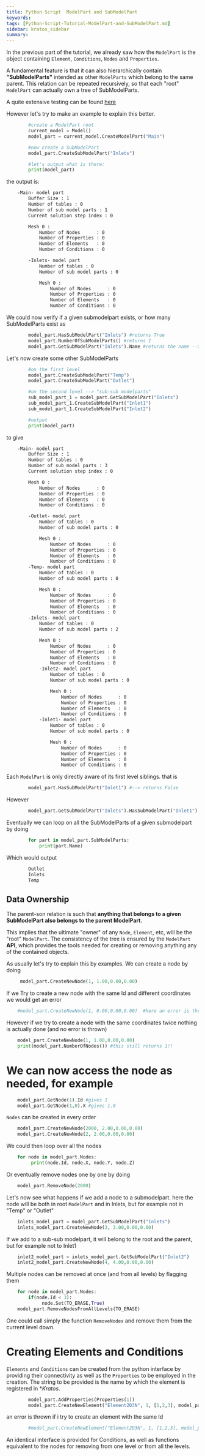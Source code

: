 ```yaml
---
title: Python Script  ModelPart and SubModelPart
keywords: 
tags: [Python-Script-Tutorial-ModelPart-and-SubModelPart.md]
sidebar: kratos_sidebar
summary: 
---
```


In the previous part of the tutorial, we already saw how the `ModelPart` is the object containing `Element`, `Conditions`, `Nodes` and `Properties`.

A fundamental feature is that it can also hierarchically contain **"SubModelParts"** intended as other `ModelParts` which belong to the same parent. This relation can be repeated recursively, so that each "root" `ModelPart` can actually own a tree of SubModelParts.

A quite extensive testing can be found [here](https://github.com/KratosMultiphysics/Kratos/blob/master/kratos/tests/test_model_part.py)

However let's try to make an example to explain this better. 

~~~~py        
        #create a ModelPart root
        current_model = Model()
        model_part = current_model.CreateModelPart("Main")

        #now create a SubModelPart
        model_part.CreateSubModelPart("Inlets")

        #let's output what is there:
        print(model_part)
~~~~

the output is:

~~~~bash      
    -Main- model part
        Buffer Size : 1
        Number of tables : 0
        Number of sub model parts : 1
        Current solution step index : 0

        Mesh 0 : 
            Number of Nodes      : 0
            Number of Properties : 0
            Number of Elements   : 0
            Number of Conditions : 0

        -Inlets- model part
            Number of tables : 0
            Number of sub model parts : 0

            Mesh 0 : 
                Number of Nodes      : 0
                Number of Properties : 0
                Number of Elements   : 0
                Number of Conditions : 0
~~~~

We could now verify if a given submodelpart exists, or how many SubModelParts exist as

~~~~py        
        model_part.HasSubModelPart("Inlets") #returns True
        model_part.NumberOfSubModelParts() #returns 1
        model_part.GetSubModelPart("Inlets").Name #returns the name --> Inlets
~~~~        

Let's now create some other SubModelParts

~~~~py
        #on the first level
        model_part.CreateSubModelPart("Temp")
        model_part.CreateSubModelPart("Outlet")

        #on the second level --> "sub-sub modelparts"
        sub_model_part_1 = model_part.GetSubModelPart("Inlets")
        sub_model_part_1.CreateSubModelPart("Inlet1")
        sub_model_part_1.CreateSubModelPart("Inlet2")

        #output
        print(model_part)
~~~~

to give

~~~~bash
    -Main- model part
        Buffer Size : 1
        Number of tables : 0
        Number of sub model parts : 3
        Current solution step index : 0

        Mesh 0 : 
            Number of Nodes      : 0
            Number of Properties : 0
            Number of Elements   : 0
            Number of Conditions : 0

        -Outlet- model part
            Number of tables : 0
            Number of sub model parts : 0

            Mesh 0 : 
                Number of Nodes      : 0
                Number of Properties : 0
                Number of Elements   : 0
                Number of Conditions : 0
        -Temp- model part
            Number of tables : 0
            Number of sub model parts : 0

            Mesh 0 : 
                Number of Nodes      : 0
                Number of Properties : 0
                Number of Elements   : 0
                Number of Conditions : 0
        -Inlets- model part
            Number of tables : 0
            Number of sub model parts : 2

            Mesh 0 : 
                Number of Nodes      : 0
                Number of Properties : 0
                Number of Elements   : 0
                Number of Conditions : 0
            -Inlet2- model part
                Number of tables : 0
                Number of sub model parts : 0

                Mesh 0 : 
                    Number of Nodes      : 0
                    Number of Properties : 0
                    Number of Elements   : 0
                    Number of Conditions : 0
            -Inlet1- model part
                Number of tables : 0
                Number of sub model parts : 0

                Mesh 0 : 
                    Number of Nodes      : 0
                    Number of Properties : 0
                    Number of Elements   : 0
                    Number of Conditions : 0
~~~~

Each `ModelPart` is only directly aware of its first level siblings. that is

~~~~py
        model_part.HasSubModelPart("Inlet1") #--> returns False
~~~~

However

~~~~py
        model_part.GetSubModelPart("Inlets").HasSubModelPart("Inlet1") #--> returns True
~~~~

Eventually we can loop on all the SubModelParts of a given submodelpart by doing

~~~~py
        for part in model_part.SubModelParts:
            print(part.Name)
~~~~

Which would output

~~~bash
        Outlet
        Inlets
        Temp
~~~

## Data Ownership
The parent-son relation is such that **anything that belongs to a given SubModelPart also belongs to the parent ModelPart**. 

This implies that the ultimate "owner" of any `Node`, `Element`, etc, will be the "root" `ModelPart`. The consistency of the tree is ensured by the `ModelPart` **API**, which provides the tools needed for creating or removing anything any of the contained objects.

As usually let's try to explain this by examples. We can create a node by doing

~~~~py
     model_part.CreateNewNode(1, 1.00,0.00,0.00)
~~~~

If we Try to create a new node with the same Id and different coordinates we would get an error

~~~~py
    #model_part.CreateNewNode(1, 0.00,0.00,0.00)  #here an error is thrown
~~~~

However if we try to create a node with the same coordinates twice nothing is actually done (and no error is thrown)

~~~~py
    model_part.CreateNewNode(1, 1.00,0.00,0.00) 
    print(model_part.NumberOfNodes()) #this still returns 1!!
~~~~

# We can now access the node as needed, for example

~~~~py
    model_part.GetNode(1).Id #gives 1
    model_part.GetNode(1,0).X #gives 1.0
~~~~

`Nodes` can be created in every order

~~~~py
    model_part.CreateNewNode(2000, 2.00,0.00,0.00)
    model_part.CreateNewNode(2, 2.00,0.00,0.00)
~~~~

We could then loop over all the nodes

~~~py
    for node in model_part.Nodes:
         print(node.Id, node.X, node.Y, node.Z)
~~~

Or eventually remove nodes one by one by doing

~~~~py
    model_part.RemoveNode(2000)
~~~~

Let's now see what happens if we add a node to a submodelpart.
here the node will be both in root `ModelPart` and in Inlets, but for example not in "Temp" or "Outlet"

~~~~py
    inlets_model_part = model_part.GetSubModelPart("Inlets")
    inlets_model_part.CreateNewNode(3, 3.00,0.00,0.00)
~~~~

If we add to a sub-sub modelpart, it will belong to the root and the parent, but for example not to Inlet1

~~~~py
    inlet2_model_part = inlets_model_part.GetSubModelPart("Inlet2")
    inlet2_model_part.CreateNewNode(4, 4.00,0.00,0.00)
~~~~

Multiple nodes can be removed at once (and from all levels) by flagging them 

~~~~py
    for node in model_part.Nodes:
        if(node.Id < 3):
             node.Set(TO_ERASE,True)   
    model_part.RemoveNodesFromAllLevels(TO_ERASE)
~~~~

One could call simply the function `RemoveNodes` and remove them from the current level down.

# Creating Elements and Conditions
`Elements` and `Conditions` can be created from the python interface by providing their connectivity as well as the `Properties` to be employed in the creation. The string to be provided is the name by which the element is registered in **Kratos*.

~~~~py
        model_part.AddProperties(Properties(1))
        model_part.CreateNewElement("Element2D3N", 1, [1,2,3], model_part.GetProperties()[1])
~~~~

an error is thrown if i try to create an element with the same Id

~~~~py
        #model_part.CreateNewElement("Element2D3N", 1, [1,2,3], model_part.GetProperties()[1])
~~~~

An identical interface is provided for Conditions, as well as functions equivalent to the nodes for removing from one level or from all the levels.
